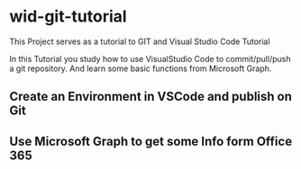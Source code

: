 # wid-git-tutorial
This Project serves as a tutorial to GIT and Visual Studio Code Tutorial

In this Tutorial you study how to use VisualStudio Code to commit/pull/push a git repository. And learn some basic functions from Microsoft Graph.

## Create an Environment in VSCode and publish on Git

<Link to VSCode.md>

## Use Microsoft Graph to get some Info form Office 365

<Link to MSGraph.md>
